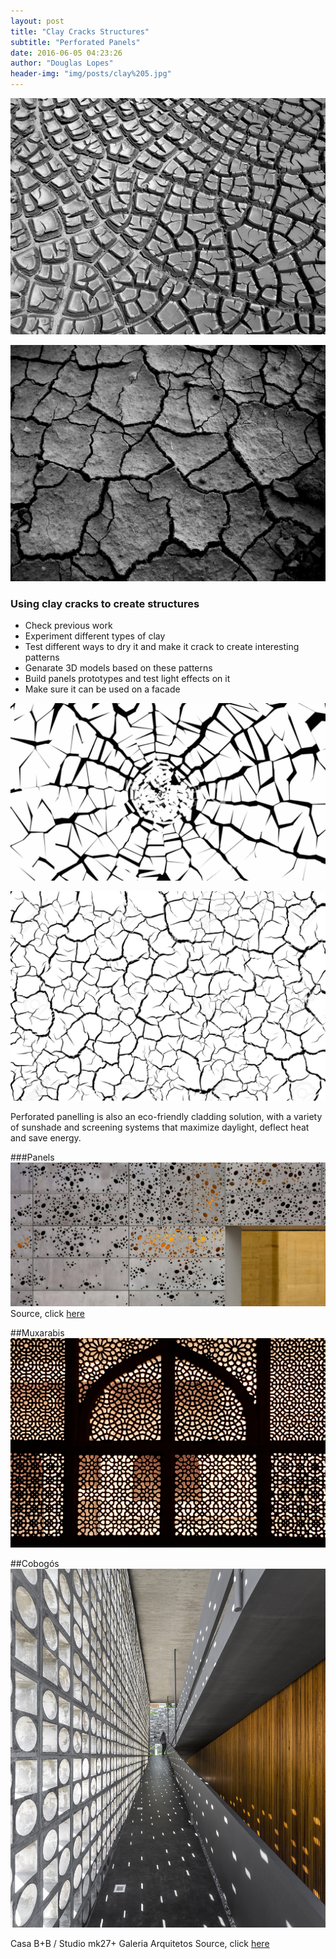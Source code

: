 ```yaml
---
layout: post
title: "Clay Cracks Structures"
subtitle: "Perforated Panels"
date: 2016-06-05 04:23:26
author: "Douglas Lopes"
header-img: "img/posts/clay%205.jpg"
---
```

 ![um](/img/posts/clay%201.jpg)
 
 ![dois](/img/posts/clay%202.jpg)
 
### Using clay cracks to create structures

  * Check previous work
  * Experiment different types of clay
  * Test different ways to dry it and make it crack to create interesting patterns
  * Genarate 3D models based on these patterns
  * Build panels prototypes and test light effects on it
  * Make sure it can be used on a facade


 ![tres](/img/posts/clay%204.jpg)
 
 ![quadro](/img/posts/clay%203.jpg)
 
 Perforated panelling is also an eco-friendly cladding solution, with a variety of sunshade and screening systems that maximize daylight, deflect heat and save energy.
 
###Panels
 ![p](/img/posts/painel.jpg)
Source, click <a href="http://www.iaacblog.com/2011/05/08/maa-projects-areana/">here</a>

##Muxarabis
 ![m](/img/posts/muxarabis.jpg)
 
##Cobogós
 ![c](/img/posts/cobogó.jpg)
 
 Casa B+B / Studio mk27+ Galeria Arquitetos Source, click <a href="http://www.archdaily.com.br/br/758696/casa-b-plus-b-studio-mk27">here</a>
